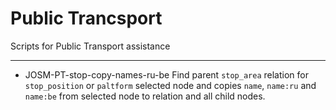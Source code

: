 # Public Trancsport
Scripts for Public Transport assistance

---
- JOSM-PT-stop-copy-names-ru-be
Find parent `stop_area` relation for `stop_position` or `paltform` selected node and copies `name`, `name:ru` and `name:be` from selected node to relation and all child nodes.
